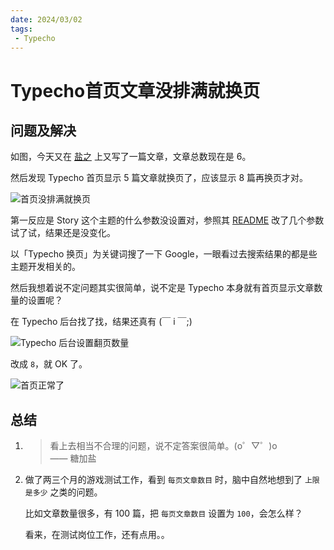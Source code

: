 ```yaml
---
date: 2024/03/02
tags: 
 - Typecho
---
```


# Typecho首页文章没排满就换页

## 问题及解决

如图，今天又在 [盐之](https://story.tangjiayan.cn/) 上又写了一篇文章，文章总数现在是 6。

然后发现 Typecho 首页显示 5 篇文章就换页了，应该显示 8 篇再换页才对。

![首页没排满就换页](https://cdn.tangjiayan.com/notes/web-build/typecho/page-change/5-articles-page-change.png)

第一反应是 Story 这个主题的什么参数没设置对，参照其 [README](https://github.com/txperl/Story-for-Typecho) 改了几个参数试了试，结果还是没变化。

以「Typecho 换页」为关键词搜了一下 Google，一眼看过去搜索结果的都是些主题开发相关的。

然后我想着说不定问题其实很简单，说不定是 Typecho 本身就有首页显示文章数量的设置呢？

在 Typecho 后台找了找，结果还真有 (￣ i ￣;)

![Typecho 后台设置翻页数量](https://cdn.tangjiayan.com/notes/web-build/typecho/page-change/typecho-setting.png)

改成 `8`，就 OK 了。

![首页正常了](https://cdn.tangjiayan.com/notes/web-build/typecho/page-change/8-articles-page-change.png)

## 总结

1. > 看上去相当不合理的问题，说不定答案很简单。(o゜▽゜)o <br>—— 糖加盐
2. 做了两三个月的游戏测试工作，看到 `每页文章数目` 时，脑中自然地想到了 `上限是多少` 之类的问题。

   比如文章数量很多，有 100 篇，把 `每页文章数目` 设置为 `100`，会怎么样？

   看来，在测试岗位工作，还有点用。。
